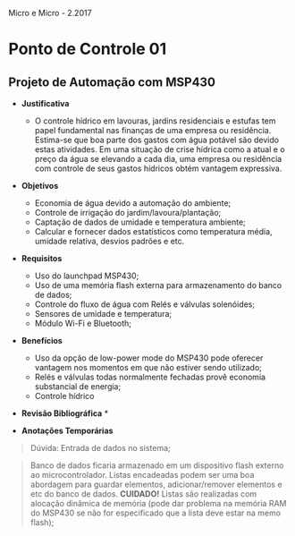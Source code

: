 Micro e Micro - 2.2017

# Ponto de Controle 01

## Projeto de Automação com MSP430

* **Justificativa**
    * O controle hídrico em lavouras, jardins residenciais e estufas tem papel fundamental nas finanças de uma empresa ou residência. Estima-se que boa parte dos gastos com água potável são devido estas atividades. Em uma situação de crise hídrica como a atual e o preço da água se elevando a cada dia, uma empresa ou residência com controle de seus gastos hídricos obtém vantagem expressiva.

* **Objetivos**
    * Economia de água devido a automação do ambiente;
    * Controle de irrigação do jardim/lavoura/plantação;
    * Captação de dados de umidade e temperatura ambiente;
    * Calcular e fornecer dados estatísticos como temperatura média, umidade relativa, desvios padrões e etc.
      
* **Requisitos**
    * Uso do launchpad MSP430;
    * Uso de uma memória flash externa para armazenamento do banco de dados;
    * Controle do fluxo de água com Relés e válvulas solenóides;
    * Sensores de umidade e temperatura;
    * Módulo Wi-Fi e Bluetooth;
    
* **Benefícios**
    * Uso da opção de low-power mode do MSP430 pode oferecer vantagem nos momentos em que não estiver sendo utilizado;
    * Relés e válvulas todas normalmente fechadas provê economia substancial de energia;
    * Controle hídrico
    
* **Revisão Bibliográfica**
    * 
    
* **Anotações Temporárias**

> Dúvida: Entrada de dados no sistema;

> Banco de dados ficaria armazenado em um dispositivo flash externo ao microcontrolador. Listas encadeadas podem ser uma boa abordagem para guardar elementos, adicionar/remover elementos e etc do banco de dados. **CUIDADO!** Listas são realizadas com alocação dinâmica de memória (pode dar problema na memória RAM do MSP430 se não for especificado que a lista deve estar na memo flash);
